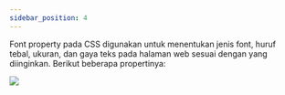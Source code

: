 ```yaml
---
sidebar_position: 4
---
```


Font property pada CSS digunakan untuk menentukan jenis font, huruf tebal, ukuran, dan gaya teks pada halaman web sesuai dengan yang diinginkan. Berikut beberapa propertinya:

**![](https://lh7-us.googleusercontent.com/docsz/AD_4nXcOy_d045CA5LAgLzy3YN2V3uurykbXHqerMsKzwPKeRofCaA1qdt2QGevhd6IOZt90Pji1J6-IGPQuccg-ebMR0Zom2_CcYijutYY_ynDgAmxbyqdyFrJvvsEV1CHWm5qs7bEGkrAn2egZnNDc7JsdUUU?key=RIGT61AFHvpVqilC5UTGfw)**